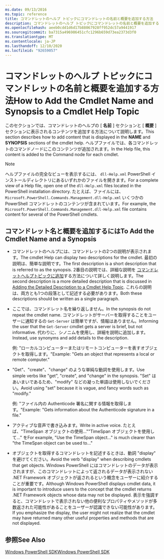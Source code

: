 ```yaml
---
ms.date: 09/13/2016
ms.topic: reference
title: コマンドレットのヘルプ トピックにコマンドレットの名前と概要を追加する方法
description: コマンドレットのヘルプ トピックにコマンドレットの名前と概要を追加する方法
ms.openlocfilehash: aeeb0cdd1d6d17b88067928ff952dc57a9441917
ms.sourcegitcommit: ba7315a496986451cfc1296b659d73ea2373d3f0
ms.translationtype: MT
ms.contentlocale: ja-JP
ms.lasthandoff: 12/10/2020
ms.locfileid: "92659057"
---
```

# <a name="how-to-add-the-cmdlet-name-and-synopsis-to-a-cmdlet-help-topic"></a><span data-ttu-id="4ab6a-103">コマンドレットのヘルプ トピックにコマンドレットの名前と概要を追加する方法</span><span class="sxs-lookup"><span data-stu-id="4ab6a-103">How to Add the Cmdlet Name and Synopsis to a Cmdlet Help Topic</span></span>

<span data-ttu-id="4ab6a-104">このセクションでは、コマンドレットのヘルプの [ **名前** ] セクションと [ **概要** ] セクションに表示されるコンテンツを追加する方法について説明します。</span><span class="sxs-lookup"><span data-stu-id="4ab6a-104">This section describes how to add content that is displayed in the **NAME** and **SYNOPSIS** sections of the cmdlet help.</span></span> <span data-ttu-id="4ab6a-105">ヘルプファイルでは、各コマンドレットのコマンドノードにこのコンテンツが追加されます。</span><span class="sxs-lookup"><span data-stu-id="4ab6a-105">In the Help file, this content is added to the Command node for each cmdlet.</span></span>

> [!NOTE]
> <span data-ttu-id="4ab6a-106">ヘルプファイルの完全なビューを表示するには、 `dll-Help.xml` PowerShell インストールディレクトリにあるいずれかのファイルを開きます。</span><span class="sxs-lookup"><span data-stu-id="4ab6a-106">For a complete view of a Help file, open one of the `dll-Help.xml` files located in the PowerShell installation directory.</span></span> <span data-ttu-id="4ab6a-107">たとえば、ファイルには、 `Microsoft.PowerShell.Commands.Management.dll-Help.xml` いくつかの PowerShell コマンドレットのコンテンツが含まれています。</span><span class="sxs-lookup"><span data-stu-id="4ab6a-107">For example, the `Microsoft.PowerShell.Commands.Management.dll-Help.xml` file contains content for several of the PowerShell cmdlets.</span></span>

## <a name="to-add-the-cmdlet-name-and-a-synopsis"></a><span data-ttu-id="4ab6a-108">コマンドレット名と概要を追加するには</span><span class="sxs-lookup"><span data-stu-id="4ab6a-108">To Add the Cmdlet Name and a Synopsis</span></span>

- <span data-ttu-id="4ab6a-109">コマンドレットのヘルプには、コマンドレットの2つの説明が表示されます。</span><span class="sxs-lookup"><span data-stu-id="4ab6a-109">The cmdlet Help can display two descriptions for the cmdlet.</span></span> <span data-ttu-id="4ab6a-110">最初の説明は、簡単な説明です。</span><span class="sxs-lookup"><span data-stu-id="4ab6a-110">The first description is a short description that is referred to as the synopsis.</span></span> <span data-ttu-id="4ab6a-111">2番目の説明では、詳細な説明を [コマンドレットヘルプトピックに追加](./how-to-add-a-cmdlet-description.md)する方法について詳しく説明します。</span><span class="sxs-lookup"><span data-stu-id="4ab6a-111">The second description is a more detailed description that is discussed in [Adding the Detailed Description to a Cmdlet Help Topic](./how-to-add-a-cmdlet-description.md).</span></span>
  <span data-ttu-id="4ab6a-112">これらの説明は、両方とも1つの段落として記述する必要があります。</span><span class="sxs-lookup"><span data-stu-id="4ab6a-112">Both these descriptions should be written as a single paragraph.</span></span>

- <span data-ttu-id="4ab6a-113">ここでは、コマンドレット名を繰り返しません。</span><span class="sxs-lookup"><span data-stu-id="4ab6a-113">In the synopsis do not repeat the cmdlet name.</span></span> <span data-ttu-id="4ab6a-114">コマンドレットがサーバーを取得することをユーザーに通知するの `Get-Server` は簡単ですが、情報はありません。</span><span class="sxs-lookup"><span data-stu-id="4ab6a-114">Informing the user that the `Get-Server` cmdlet gets a server is brief, but not informative.</span></span> <span data-ttu-id="4ab6a-115">代わりに、シノニムを使用し、詳細を説明に追加します。</span><span class="sxs-lookup"><span data-stu-id="4ab6a-115">Instead, use synonyms and add details to the description.</span></span>

  <span data-ttu-id="4ab6a-116">例: "ローカルコンピューターまたはリモートコンピューターを表すオブジェクトを取得します。"</span><span class="sxs-lookup"><span data-stu-id="4ab6a-116">Example: "Gets an object that represents a local or remote computer."</span></span>

- <span data-ttu-id="4ab6a-117">"Get"、"create"、"change" のような単純な動詞を使用します。</span><span class="sxs-lookup"><span data-stu-id="4ab6a-117">Use simple verbs like "get", "create", and "change" in the synopsis.</span></span> <span data-ttu-id="4ab6a-118">"Set" はあいまいであるため、"modify" などの凝った単語は使用しないでください。</span><span class="sxs-lookup"><span data-stu-id="4ab6a-118">Avoid using "set" because it is vague, and fancy words such as "modify."</span></span>

  <span data-ttu-id="4ab6a-119">例: "ファイル内の Authenticode 署名に関する情報を取得します。"</span><span class="sxs-lookup"><span data-stu-id="4ab6a-119">Example: "Gets information about the Authenticode signature in a file."</span></span>

- <span data-ttu-id="4ab6a-120">アクティブな音声で書き込みます。</span><span class="sxs-lookup"><span data-stu-id="4ab6a-120">Write in active voice.</span></span> <span data-ttu-id="4ab6a-121">たとえば、"TimeSpan オブジェクトの使用...""TimeSpan オブジェクトを使用して..." を</span><span class="sxs-lookup"><span data-stu-id="4ab6a-121">For example, "Use the TimeSpan object..." is much clearer than "the TimeSpan object can be used to..."</span></span>

- <span data-ttu-id="4ab6a-122">オブジェクトを取得するコマンドレットを記述するときは、動詞 "display" を避けてください。</span><span class="sxs-lookup"><span data-stu-id="4ab6a-122">Avoid the verb "display" when describing cmdlets that get objects.</span></span> <span data-ttu-id="4ab6a-123">Windows PowerShell にはコマンドレットのデータが表示されますが、このコマンドレットによって返されるデータが表示されない .NET Framework オブジェクトが返されるという概念をユーザーに紹介することが重要です。</span><span class="sxs-lookup"><span data-stu-id="4ab6a-123">Although Windows PowerShell displays cmdlet data, it is important to introduce users to the concept that the cmdlet returns .NET Framework objects whose data may not be displayed.</span></span> <span data-ttu-id="4ab6a-124">表示を強調すると、コマンドレットで表示されない他の便利なプロパティやメソッドが多数返された可能性があることをユーザーが認識できない可能性があります。</span><span class="sxs-lookup"><span data-stu-id="4ab6a-124">If you emphasize the display, the user might not realize that the cmdlet may have returned many other useful properties and methods that are not displayed.</span></span>

## <a name="see-also"></a><span data-ttu-id="4ab6a-125">参照</span><span class="sxs-lookup"><span data-stu-id="4ab6a-125">See Also</span></span>

[<span data-ttu-id="4ab6a-126">Windows PowerShell SDK</span><span class="sxs-lookup"><span data-stu-id="4ab6a-126">Windows PowerShell SDK</span></span>](../windows-powershell-reference.md)
